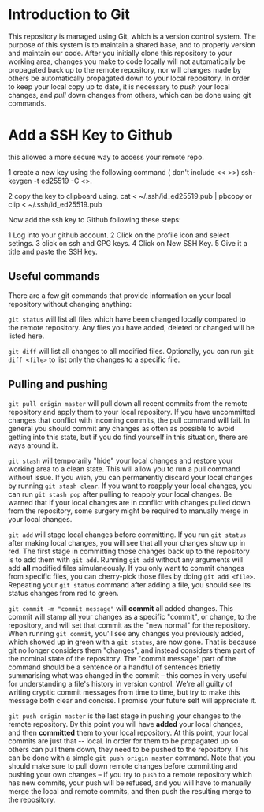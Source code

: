 # Introduction to Git

This repository is managed using Git, which is a version control system. The purpose of this system is to maintain a shared base, and to properly version and maintain our code. After you initially clone this repository to your working area, changes you make to code locally will not automatically be propagated back up to the remote repository, nor will changes made by others be automatically propagated down to your local repository. In order to keep your local copy up to date, it is necessary to *push* your local changes, and *pull* down changes from others, which can be done using git commands.

# Add a SSH Key to Github

this allowed a more secure way to access your remote repo. 

1 create a new key using the following command  ( don't include << >>) 
ssh-keygen -t ed25519 -C <<your-email>>.

2 copy the key to clipboard using. 
cat < ~/.ssh/id_ed25519.pub | pbcopy or clip < ~/.ssh/id_ed25519.pub

Now add the ssh key to Github following these steps:

1 Log into your github account. 
2 Click on the profile icon and select setings.
3 click on ssh and GPG keys. 
4 Click on New SSH Key. 
5 Give it a title and paste the SSH key.


## Useful commands

There are a few git commands that provide information on your local repository without changing anything:

`git status` will list all files which have been changed locally compared to the remote repository. Any files you have added, deleted or changed will be listed here.

`git diff` will list all changes to all modified files. Optionally, you can run `git diff <file>` to list only the changes to a specific file.

## Pulling and pushing

`git pull origin master` will pull down all recent commits from the remote repository and apply them to your local repository. If you have uncommitted changes that conflict with incoming commits, the pull command will fail. In general you should commit any changes as often as possible to avoid getting into this state, but if you do find yourself in this situation, there are ways around it.

`git stash` will temporarily "hide" your local changes and restore your working area to a clean state. This will allow you to run a pull command without issue. If you wish, you can permanently discard your local changes by running `git stash clear`. If you want to reapply your local changes, you can run `git stash pop` after pulling to reapply your local changes. Be warned that if your local changes are in conflict with changes pulled down from the repository, some surgery might be required to manually merge in your local changes.

`git add` will stage local changes before committing. If you run `git status` after making local changes, you will see that all your changes show up in red. The first stage in committing those changes back up to the repository is to add them with `git add`. Running `git add` without any arguments will add **all** modified files simulaneously. If you only want to commit changes from specific files, you can cherry-pick those files by doing `git add <file>`. Repeating your `git status` command after adding a file, you should see its status changes from red to green.

`git commit -m "commit message"` will **commit** all added changes. This commit will stamp all your changes as a specific "commit", or change, to the repository, and will set that commit as the "new normal" for the repository. When running `git commit`, you'll see any changes you previously added, which showed up in green with a `git status`, are now gone. That is because git no longer considers them "changes", and instead considers them part of the nominal state of the repository. The "commit message" part of the command should be a sentence or a handful of sentences briefly summarising what was changed in the commit – this comes in very useful for understanding a file's history in version control. We're all guilty of writing cryptic commit messages from time to time, but try to make this message both clear and concise. I promise your future self will appreciate it.

`git push origin master` is the last stage in pushing your changes to the remote repository. By this point you will have **added** your local changes, and then **committed** them to your local repository. At this point, your local commits are just that -- local. In order for them to be propagated up so others can pull them down, they need to be pushed to the repository. This can be done with a simple `git push origin master` command. Note that you should make sure to pull down remote changes before committing and pushing your own changes – if you try to `push` to a remote repository which has new commits, your push will be refused, and you will have to manually merge the local and remote commits, and then push the resulting merge to the repository.
